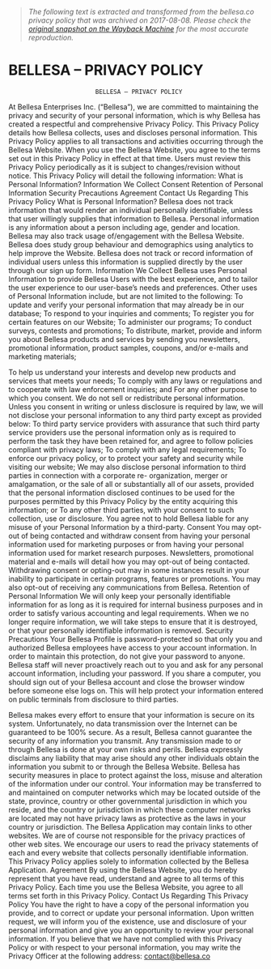 > *The following text is extracted and transformed from the bellesa.co privacy policy that was archived on 2017-08-08. Please check the [original snapshot on the Wayback Machine](https://web.archive.org/web/20170808072251id_/https%3A//bellesa.co/assets/files/privacy.pdf) for the most accurate reproduction.*

# BELLESA – PRIVACY POLICY

                            BELLESA – PRIVACY POLICY
At Bellesa Enterprises Inc. (“Bellesa”), we are committed to maintaining the privacy and
security of your personal information, which is why Bellesa has created a respectful and
comprehensive Privacy Policy. This Privacy Policy details how Bellesa collects, uses and
discloses personal information. This Privacy Policy applies to all transactions and activities
occurring through the Bellesa Website. When you use the Bellesa Website, you agree to the
terms set out in this Privacy Policy in effect at that time. Users must review this Privacy
Policy periodically as it is subject to changes/revision without notice.
This Privacy Policy will detail the following information:
What is Personal Information?
Information We Collect
Consent
Retention of Personal Information
Security Precautions
Agreement
Contact Us Regarding This Privacy Policy
What is Personal Information?
Bellesa does not track information that would render an individual personally identifiable, unless
that user willingly supplies that information to Bellesa.
Personal information is any information about a person including age, gender and location.
Bellesa may also track usage of/engagement with the Bellesa Website.
Bellesa does study group behaviour and demographics using analytics to help improve the
Website. Bellesa does not track or record information of individual users unless this information
is supplied directly by the user through our sign up form.
Information We Collect
Bellesa uses Personal Information to provide Bellesa Users with the best experience, and to tailor
the user experience to our user-base’s needs and preferences. Other uses of Personal Information
include, but are not limited to the following:
To update and verify your personal information that may already be in our database;
To respond to your inquiries and comments;
To register you for certain features on our Website;
To administer our programs;
To conduct surveys, contests and promotions;
To distribute, market, provide and inform you about Bellesa products and services by sending you
newsletters, promotional information, product samples, coupons, and/or e-mails and marketing
materials;


To help us understand your interests and develop new products and services that meets your
needs;
To comply with any laws or regulations and to cooperate with law enforcement inquiries; and
For any other purpose to which you consent.
We do not sell or redistribute personal information. Unless you consent in writing or unless
disclosure is required by law, we will not disclose your personal information to any third party
except as provided below:
To third party service providers with assurance that such third party service providers use the
personal information only as is required to perform the task they have been retained for, and agree
to follow policies compliant with privacy laws;
To comply with any legal requirements;
To enforce our privacy policy, or to protect your safety and security while visiting our website;
We may also disclose personal information to third parties in connection with a corporate re-
organization, merger or amalgamation, or the sale of all or substantially all of our assets, provided
that the personal information disclosed continues to be used for the purposes permitted by this
Privacy Policy by the entity acquiring this information; or
To any other third parties, with your consent to such collection, use or disclosure.
You agree not to hold Bellesa liable for any misuse of your Personal Information by a third-party.
Consent
You may opt-out of being contacted and withdraw consent from having your personal information
used for marketing purposes or from having your personal information used for market research
purposes. Newsletters, promotional material and e-mails will detail how you may opt-out of being
contacted. Withdrawing consent or opting-out may in some instances result in your inability to
participate in certain programs, features or promotions.
You may also opt-out of receiving any communications from Bellesa.
Retention of Personal Information
We will only keep your personally identifiable information for as long as it is required for internal
business purposes and in order to satisfy various accounting and legal requirements. When we no
longer require information, we will take steps to ensure that it is destroyed, or that your
personally identifiable information is removed.
Security Precautions
Your Bellesa Profile is password-protected so that only you and authorized Bellesa employees
have access to your account information. In order to maintain this protection, do not give your
password to anyone. Bellesa staff will never proactively reach out to you and ask for any personal
account information, including your password. If you share a computer, you should sign out of
your Bellesa account and close the browser window before someone else logs on. This will help
protect your information entered on public terminals from disclosure to third parties.


Bellesa makes every effort to ensure that your information is secure on its system. Unfortunately,
no data transmission over the Internet can be guaranteed to be 100% secure. As a result, Bellesa
cannot guarantee the security of any information you transmit. Any transmission made to or
through Bellesa is done at your own risks and perils. Bellesa expressly disclaims any liability that
may arise should any other individuals obtain the information you submit to or through the
Bellesa Website.
Bellesa has security measures in place to protect against the loss, misuse and alteration of the
information under our control. Your information may be transferred to and maintained on
computer networks which may be located outside of the state, province, country or other
governmental jurisdiction in which you reside, and the country or jurisdiction in which these
computer networks are located may not have privacy laws as protective as the laws in your
country or jurisdiction.
The Bellesa Application may contain links to other websites. We are of course not responsible for
the privacy practices of other web sites. We encourage our users to read the privacy statements of
each and every website that collects personally identifiable information. This Privacy Policy
applies solely to information collected by the Bellesa Application.
Agreement
By using the Bellesa Website, you do hereby represent that you have read, understand and agree
to all terms of this Privacy Policy. Each time you use the Bellesa Website, you agree to all terms
set forth in this Privacy Policy.
Contact Us Regarding This Privacy Policy
You have the right to have a copy of the personal information you provide, and to correct or
update your personal information. Upon written request, we will inform you of the existence, use
and disclosure of your personal information and give you an opportunity to review your personal
information.
If you believe that we have not complied with this Privacy Policy or with respect to your personal
information, you may write the Privacy Officer at the following address:
contact@bellesa.co
